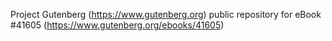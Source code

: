 Project Gutenberg (https://www.gutenberg.org) public repository for eBook #41605 (https://www.gutenberg.org/ebooks/41605)
